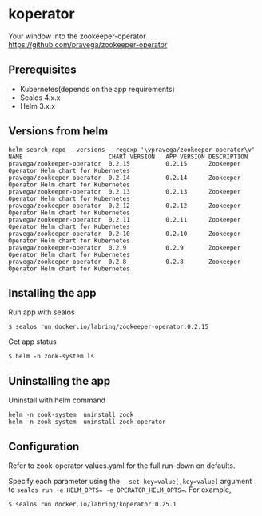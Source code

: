 # koperator

Your window into the zookeeper-operator https://github.com/pravega/zookeeper-operator

## Prerequisites

- Kubernetes(depends on the app requirements)
- Sealos 4.x.x
- Helm 3.x.x

## Versions from helm
```
helm search repo --versions --regexp '\vpravega/zookeeper-operator\v'
NAME                      	CHART VERSION	APP VERSION	DESCRIPTION
pravega/zookeeper-operator	0.2.15       	0.2.15     	Zookeeper Operator Helm chart for Kubernetes
pravega/zookeeper-operator	0.2.14       	0.2.14     	Zookeeper Operator Helm chart for Kubernetes
pravega/zookeeper-operator	0.2.13       	0.2.13     	Zookeeper Operator Helm chart for Kubernetes
pravega/zookeeper-operator	0.2.12       	0.2.12     	Zookeeper Operator Helm chart for Kubernetes
pravega/zookeeper-operator	0.2.11       	0.2.11     	Zookeeper Operator Helm chart for Kubernetes
pravega/zookeeper-operator	0.2.10       	0.2.10     	Zookeeper Operator Helm chart for Kubernetes
pravega/zookeeper-operator	0.2.9        	0.2.9      	Zookeeper Operator Helm chart for Kubernetes
pravega/zookeeper-operator	0.2.8        	0.2.8      	Zookeeper Operator Helm chart for Kubernetes
```

## Installing the app

Run app with sealos

```shell
$ sealos run docker.io/labring/zookeeper-operator:0.2.15
```

Get app status

```shell
$ helm -n zook-system ls
```

## Uninstalling the app

Uninstall with helm command

```shell
helm -n zook-system  uninstall zook
helm -n zook-system  uninstall zook-operator
```

## Configuration

Refer to zook-operator values.yaml for the full run-down on defaults.

Specify each parameter using the `--set key=value[,key=value]` argument to `sealos run -e HELM_OPTS= -e OPERATOR_HELM_OPTS=`. For example,

```shell
$ sealos run docker.io/labring/koperator:0.25.1
```
